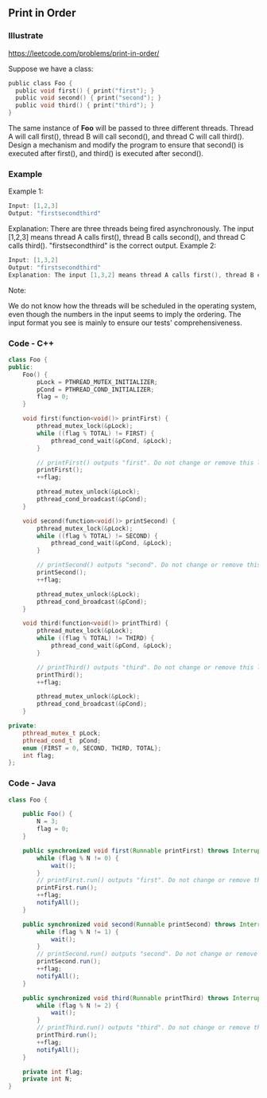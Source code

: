 ## Print in Order
### Illustrate
<https://leetcode.com/problems/print-in-order/>

Suppose we have a class:

```c
public class Foo {
  public void first() { print("first"); }
  public void second() { print("second"); }
  public void third() { print("third"); }
}
```
The same instance of **Foo** will be passed to three different threads. Thread A will call first(), thread B will call second(), and thread C will call third(). Design a mechanism and modify the program to ensure that second() is executed after first(), and third() is executed after second().

### Example
Example 1:

```c
Input: [1,2,3]
Output: "firstsecondthird"
```

Explanation: There are three threads being fired asynchronously. The input [1,2,3] means thread A calls first(), thread B calls second(), and thread C calls third(). "firstsecondthird" is the correct output.
Example 2:

```c
Input: [1,3,2]
Output: "firstsecondthird"
Explanation: The input [1,3,2] means thread A calls first(), thread B calls third(), and thread C calls second(). "firstsecondthird" is the correct output.
```

Note:

We do not know how the threads will be scheduled in the operating system, even though the numbers in the input seems to imply the ordering. The input format you see is mainly to ensure our tests' comprehensiveness.

### Code - C++
```c++
class Foo {
public:
    Foo() {
        pLock = PTHREAD_MUTEX_INITIALIZER;
        pCond = PTHREAD_COND_INITIALIZER;
        flag = 0;
    }

    void first(function<void()> printFirst) {
        pthread_mutex_lock(&pLock);
        while ((flag % TOTAL) != FIRST) {
            pthread_cond_wait(&pCond, &pLock);
        }

        // printFirst() outputs "first". Do not change or remove this line.
        printFirst();
        ++flag;

        pthread_mutex_unlock(&pLock);
        pthread_cond_broadcast(&pCond);
    }

    void second(function<void()> printSecond) {
        pthread_mutex_lock(&pLock);
        while ((flag % TOTAL) != SECOND) {
            pthread_cond_wait(&pCond, &pLock);
        }

        // printSecond() outputs "second". Do not change or remove this line.
        printSecond();
        ++flag;

        pthread_mutex_unlock(&pLock);
        pthread_cond_broadcast(&pCond);
    }

    void third(function<void()> printThird) {
        pthread_mutex_lock(&pLock);
        while ((flag % TOTAL) != THIRD) {
            pthread_cond_wait(&pCond, &pLock);
        }

        // printThird() outputs "third". Do not change or remove this line.
        printThird();
        ++flag;

        pthread_mutex_unlock(&pLock);
        pthread_cond_broadcast(&pCond);
    }

private:
    pthread_mutex_t pLock;
    pthread_cond_t  pCond;
    enum {FIRST = 0, SECOND, THIRD, TOTAL};
    int flag;
};
```

### Code - Java
```java
class Foo {

    public Foo() {
        N = 3;
        flag = 0;
    }

    public synchronized void first(Runnable printFirst) throws InterruptedException {
        while (flag % N != 0) {
            wait();
        }
        // printFirst.run() outputs "first". Do not change or remove this line.
        printFirst.run();
        ++flag;
        notifyAll();
    }

    public synchronized void second(Runnable printSecond) throws InterruptedException {
        while (flag % N != 1) {
            wait();
        }
        // printSecond.run() outputs "second". Do not change or remove this line.
        printSecond.run();
        ++flag;
        notifyAll();
    }

    public synchronized void third(Runnable printThird) throws InterruptedException {
        while (flag % N != 2) {
            wait();
        }
        // printThird.run() outputs "third". Do not change or remove this line.
        printThird.run();
        ++flag;
        notifyAll();
    }

    private int flag;
    private int N;
}
```